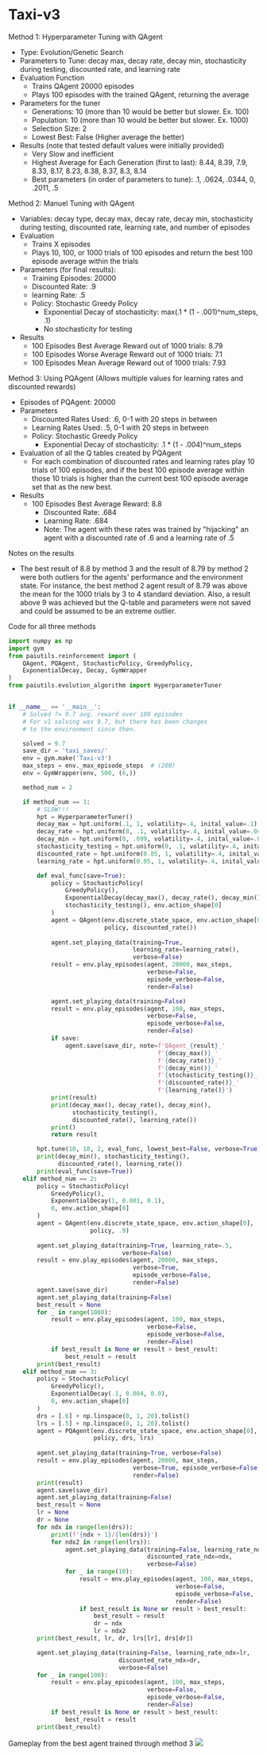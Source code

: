 # Taxi-v3

Method 1: Hyperparameter Tuning with QAgent
- Type: Evolution/Genetic Search
- Parameters to Tune: decay max, decay rate, decay min, stochasticity during testing, discounted rate, and learning rate
- Evaluation Function
  - Trains QAgent 20000 episodes
  - Plays 100 episodes with the trained QAgent, returning the average
- Parameters for the tuner
  - Generations: 10 (more than 10 would be better but slower. Ex. 100)
  - Population: 10 (more than 10 would be better but slower. Ex. 1000)
  - Selection Size: 2
  - Lowest Best: False (Higher average the better)
- Results (note that tested default values were initially provided)
  - Very Slow and inefficient
  - Highest Average for Each Generation (first to last): 8.44, 8.39, 7.9, 8.33, 8.17, 8.23, 8.38, 8.37, 8.3, 8.14
  - Best parameters (in order of parameters to tune): .1, .0624, .0344, 0, .2011, .5 

Method 2: Manuel Tuning with QAgent
- Variables: decay type, decay max, decay rate, decay min, stochasticity during testing, discounted rate, learning rate, and number of episodes
- Evaluation
  - Trains X episodes
  - Plays 10, 100, or 1000 trials of 100 episodes and return the best 100 episode average within the trials
- Parameters (for final results):
  - Training Episodes: 20000
  - Discounted Rate: .9
  - learning Rate: .5
  - Policy: Stochastic Greedy Policy
    - Exponential Decay of stochasticity: max(.1 * (1 - .001)^num_steps, .1)
    - No stochasticity for testing
- Results
  - 100 Episodes Best Average Reward out of 1000 trials: 8.79
  - 100 Episodes Worse Average Reward out of 1000 trials: 7.1
  - 100 Episodes Mean Average Reward out of 1000 trials: 7.93

Method 3: Using PQAgent (Allows multiple values for learning rates and discounted rewards)
- Episodes of PQAgent: 20000
- Parameters
  - Discounted Rates Used: .6, 0-1 with 20 steps in between
  - Learning Rates Used: .5, 0-1 with 20 steps in between
  - Policy: Stochastic Greedy Policy
      - Exponential Decay of stochasticity: .1 * (1 - .004)^num_steps
- Evaluation of all the Q tables created by PQAgent
  - For each combination of discounted rates and learning rates play 10 trials of 100 episodes, and if the best 100 episode average within those 10 trials is higher than the current best 100 episode average set that as the new best.
- Results
  - 100 Episodes Best Average Reward: 8.8
    - Discounted Rate: .684
    - Learning Rate: .684
    - Note: The agent with these rates was trained by "hijacking" an agent with a discounted rate of .6 and a learning rate of .5

Notes on the results
- The best result of 8.8 by method 3 and the result of 8.79 by method 2 were both outliers for the agents' performance and the environment state. For instance, the best method 2 agent result of 8.79 was above the mean for the 1000 trials by 3 to 4 standard deviation. Also, a result above 9 was achieved but the Q-table and parameters were not saved and could be assumed to be an extreme outlier.


Code for all three methods
```python
import numpy as np
import gym
from paiutils.reinforcement import (
    QAgent, PQAgent, StochasticPolicy, GreedyPolicy,
    ExponentialDecay, Decay, GymWrapper
)
from paiutils.evolution_algorithm import HyperparameterTuner


if __name__ == '__main__':
    # Solved ?= 9.7 avg. reward over 100 episodes
    # For v1 solving was 9.7, but there has been changes
    # to the environment since then.

    solved = 9.7
    save_dir = 'taxi_saves/'
    env = gym.make('Taxi-v3')
    max_steps = env._max_episode_steps  # (200)
    env = GymWrapper(env, 500, (6,))

    method_num = 2

    if method_num == 1:
        # SLOW!!!
        hpt = HyperparameterTuner()
        decay_max = hpt.uniform(.1, 1, volatility=.4, inital_value=.1)
        decay_rate = hpt.uniform(0, .1, volatility=.4, inital_value=.04)
        decay_min = hpt.uniform(0, .099, volatility=.4, inital_value=.001)
        stochasticity_testing = hpt.uniform(0, .1, volatility=.4, inital_value=0)
        discounted_rate = hpt.uniform(0.05, 1, volatility=.4, inital_value=.6)
        learning_rate = hpt.uniform(0.05, 1, volatility=.4, inital_value=.5)

        def eval_func(save=True):
            policy = StochasticPolicy(
                GreedyPolicy(), 
                ExponentialDecay(decay_max(), decay_rate(), decay_min()),
                stochasticity_testing(), env.action_shape[0]
            )
            agent = QAgent(env.discrete_state_space, env.action_shape[0],
                           policy, discounted_rate())
            
            agent.set_playing_data(training=True,
                                   learning_rate=learning_rate(),
                                   verbose=False)
            result = env.play_episodes(agent, 20000, max_steps,
                                       verbose=False,
                                       episode_verbose=False,
                                       render=False)

            agent.set_playing_data(training=False)
            result = env.play_episodes(agent, 100, max_steps,
                                       verbose=False,
                                       episode_verbose=False,
                                       render=False)
            if save:
                agent.save(save_dir, note=f'QAgent_{result}_'
                                          f'{decay_max()}_'
                                          f'{decay_rate()}_'
                                          f'{decay_min()}_'
                                          f'{stochasticity_testing()}_'
                                          f'{discounted_rate()}_'
                                          f'{learning_rate()}')
            print(result)
            print(decay_max(), decay_rate(), decay_min(),
                  stochasticity_testing(),
                  discounted_rate(), learning_rate())
            print()
            return result

        hpt.tune(10, 10, 2, eval_func, lowest_best=False, verbose=True)
        print(decay_min(), stochasticity_testing(),
              discounted_rate(), learning_rate())
        print(eval_func(save=True))
    elif method_num == 2:
        policy = StochasticPolicy(
            GreedyPolicy(), 
            ExponentialDecay(1, 0.001, 0.1),
            0, env.action_shape[0]
        )
        agent = QAgent(env.discrete_state_space, env.action_shape[0],
                       policy, .9)
        
        agent.set_playing_data(training=True, learning_rate=.5,
                                verbose=False)
        result = env.play_episodes(agent, 20000, max_steps,
                                   verbose=True,
                                   episode_verbose=False,
                                   render=False)
        agent.save(save_dir)
        agent.set_playing_data(training=False)
        best_result = None
        for _ in range(1000):
            result = env.play_episodes(agent, 100, max_steps,
                                       verbose=False,
                                       episode_verbose=False,
                                       render=False)
            if best_result is None or result > best_result:
                best_result = result
        print(best_result)
    elif method_num == 3:
        policy = StochasticPolicy(
            GreedyPolicy(), 
            ExponentialDecay(.1, 0.004, 0.0),
            0, env.action_shape[0]
        )
        drs = [.6] + np.linspace(0, 1, 20).tolist()
        lrs = [.5] + np.linspace(0, 1, 20).tolist()
        agent = PQAgent(env.discrete_state_space, env.action_shape[0],
                        policy, drs, lrs)
        
        agent.set_playing_data(training=True, verbose=False)
        result = env.play_episodes(agent, 20000, max_steps,
                                   verbose=True, episode_verbose=False,
                                   render=False)
        print(result)
        agent.save(save_dir)
        agent.set_playing_data(training=False)
        best_result = None
        lr = None
        dr = None
        for ndx in range(len(drs)):
            print(f'{ndx + 1}/{len(drs)}')
            for ndx2 in range(len(lrs)):
                agent.set_playing_data(training=False, learning_rate_ndx=ndx2,
                                       discounted_rate_ndx=ndx,
                                       verbose=False)
                for _ in range(10):
                    result = env.play_episodes(agent, 100, max_steps,
                                               verbose=False,
                                               episode_verbose=False,
                                               render=False)
                    if best_result is None or result > best_result:
                        best_result = result
                        dr = ndx
                        lr = ndx2
        print(best_result, lr, dr, lrs[lr], drs[dr])

        agent.set_playing_data(training=False, learning_rate_ndx=lr,
                               discounted_rate_ndx=dr,
                               verbose=False)
        for _ in range(100):
            result = env.play_episodes(agent, 100, max_steps,
                                       verbose=False, 
                                       episode_verbose=False,
                                       render=False)
            if best_result is None or result > best_result:
                best_result = result
        print(best_result)
```

Gameplay from the best agent trained through method 3
![](./pq_8.8_ep20000.gif)
